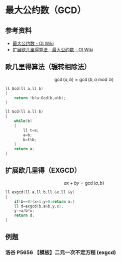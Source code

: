 # 最大公约数（GCD）

## 参考资料

- [最大公约数 - OI Wiki](https://oi-wiki.org/math/number-theory/gcd/)
- [扩展欧几里得算法 - 最大公约数 - OI Wiki](https://oi-wiki.org/math/number-theory/gcd/#扩展欧几里得算法)

## 欧几里得算法（辗转相除法）

$$
\gcd{(a,b)}=\gcd{(b,a\bmod b)}
$$

<Tabs>
<TabItem value="递归实现">

```cpp
ll Gcd(ll a,ll b)
{
	return !b?a:Gcd(b,a%b);
}
```

</TabItem>
<TabItem value="迭代实现">

```cpp
ll Gcd(ll a,ll b)
{
	while(b)
	{
		ll t=a;
		a=b;
		b=t%b;
	}
	return a;
}
```

</TabItem>
</Tabs>

## 扩展欧几里得（EXGCD）

$$
ax+by=\gcd{(a,b)}
$$

```cpp
ll exgcd(ll a,ll b,ll &x,ll &y)
{
	if(b==0){x=1;y=0;return a;}
	ll d=exgcd(b,a%b,y,x);
	y-=a/b*x;
	return d;
}
```

## 例题

### 洛谷 P5656 【模板】二元一次不定方程 (exgcd)

<Problem id="P5656" />
